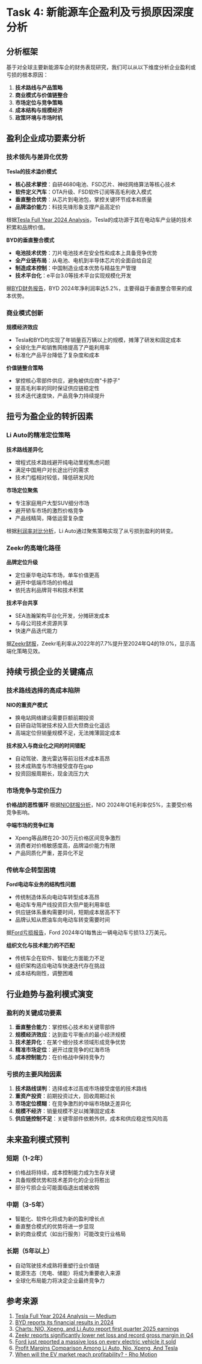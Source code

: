 # Task 4: 新能源车企盈利及亏损原因深度分析

## 分析框架

基于对全球主要新能源车企的财务表现研究，我们可以从以下维度分析企业盈利或亏损的根本原因：

1. **技术路线与产品策略**
2. **商业模式与价值链整合**
3. **市场定位与竞争策略**  
4. **成本结构与规模经济**
5. **政策环境与市场时机**

## 盈利企业成功要素分析

### 技术领先与差异化优势

**Tesla的技术溢价模式**
- **核心技术掌控**：自研4680电池、FSD芯片、神经网络算法等核心技术
- **软件定义汽车**：OTA升级、FSD软件订阅等高毛利收入模式
- **垂直整合优势**：从芯片到电池包，掌控关键环节成本和质量
- **品牌溢价能力**：科技先锋形象支撑产品高定价

根据[Tesla Full Year 2024 Analysis](https://medium.com/@nambos3rd/tesla-full-year-2024-analysis-a-review-of-actual-performance-my-financial-forecast-41ee70091b5a)，Tesla的成功源于其在电动车产业链的技术积累和品牌价值。

**BYD的垂直整合模式**
- **电池技术优势**：刀片电池技术在安全性和成本上具备竞争优势
- **全产业链布局**：从电池、电机到半导体芯片的全面自给自足
- **制造成本控制**：中国制造业成本优势与精益生产管理
- **技术平台化**：e平台3.0等技术平台实现规模化开发

据[BYD财务报告](https://bydukmedia.com/en/news-articles/byd-reports-its-financial-results-in-2024-revenue-hits-777.1-billion-yuan,-up-23-year-on-year.html)，BYD 2024年净利润率达5.2%，主要得益于垂直整合带来的成本优势。

### 商业模式创新

**规模经济效应**
- Tesla和BYD均实现了年销量百万辆以上的规模，摊薄了研发和固定成本
- 全球化生产和销售网络提高了产能利用率
- 标准化产品平台降低了复杂度和成本

**价值链整合策略**
- 掌控核心零部件供应，避免被供应商"卡脖子"
- 提高毛利率的同时保证供应链稳定性
- 技术迭代速度快，产品竞争力持续提升

## 扭亏为盈企业的转折因素

### Li Auto的精准定位策略

**技术路线差异化**
- 增程式技术路线避开纯电动里程焦虑问题
- 满足中国用户对长途出行的需求
- 技术门槛相对较低，降低研发风险

**市场定位聚焦**
- 专注家庭用户大型SUV细分市场
- 避开轿车市场的激烈价格竞争
- 产品线精简，降低运营复杂度

根据[利润率对比分析](https://stockdividendscreener.com/auto-manufacturers/chinese-ev-makers-vs-tesla-in-margins-and-profitability/)，Li Auto通过聚焦策略实现了从亏损到盈利的转变。

### Zeekr的高端化路径

**品牌定位升级**
- 定位豪华电动车市场，单车价值更高
- 避开中低端市场的价格战
- 依托吉利品牌背书和技术积累

**技术平台共享**
- SEA浩瀚架构平台化开发，分摊研发成本
- 与母公司技术资源共享
- 快速产品迭代能力

据[Zeekr财报](https://cnevpost.com/2025/03/20/zeekr-q4-2024-earnings/)，Zeekr毛利率从2022年的7.7%提升至2024年Q4的19.0%，显示高端化策略见效。

## 持续亏损企业的关键痛点

### 技术路线选择的高成本陷阱

**NIO的重资产模式**
- 换电站网络建设需要巨额前期投资
- 自研自动驾驶技术投入巨大但商业化遥远
- 高端定位但销量规模不足，无法摊薄固定成本

**技术投入与商业化之间的时间错配**
- 自动驾驶、激光雷达等前沿技术成本高昂
- 技术成熟度与市场接受度存在gap
- 投资回报周期长，现金流压力大

### 市场竞争与定价压力

**价格战的恶性循环**
根据[NIO财报分析](https://technode.com/2025/06/06/charts-nio-xpeng-and-li-auto-report-first-quarter-2025-earnings/)，NIO 2024年Q1毛利率仅5%，主要受价格竞争影响。

**中端市场的竞争红海**
- Xpeng等品牌在20-30万元价格区间竞争激烈
- 消费者对价格敏感度高，品牌溢价能力有限
- 产品同质化严重，差异化不足

### 传统车企转型困境

**Ford电动车业务的结构性问题**
- 传统制造体系向电动车转型成本高昂
- 电动车专用产线投资巨大但产能利用率低
- 供应链体系重构需要时间，短期成本居高不下
- 品牌认知从燃油车向电动车转变需要时间

据[Ford亏损报告](https://edition.cnn.com/2024/04/24/business/ford-earnings-ev-losses/index.html)，Ford 2024年Q1每售出一辆电动车亏损13.2万美元。

**组织文化与技术能力的不匹配**
- 传统车企在软件、智能化方面能力不足
- 组织架构适应电动车快速迭代存在挑战
- 成本结构刚性，调整困难

## 行业趋势与盈利模式演变

### 盈利的关键成功要素

1. **垂直整合能力**：掌控核心技术和关键零部件
2. **规模经济效应**：达到盈亏平衡点的最小经济规模
3. **技术差异化**：在某个细分技术领域形成竞争优势
4. **精准市场定位**：避开过度竞争的红海市场
5. **成本控制能力**：在价格战中保持竞争力

### 亏损的主要风险因素

1. **技术路线误判**：选择成本过高或市场接受度低的技术路线
2. **重资产投资**：前期投资过大，回收周期过长
3. **市场定位模糊**：在竞争激烈的中端市场缺乏差异化
4. **规模不经济**：销量规模不足以摊薄固定成本
5. **供应链控制不足**：关键零部件依赖外供，成本和供应稳定性风险高

## 未来盈利模式预判

### 短期（1-2年）
- 价格战将持续，成本控制能力成为生存关键
- 具备规模优势和技术差异化的企业将胜出
- 部分亏损企业可能面临退出或被收购

### 中期（3-5年）  
- 智能化、软件化将成为新的盈利增长点
- 垂直整合模式的优势将进一步显现
- 新的商业模式（如出行服务）可能改变行业格局

### 长期（5年以上）
- 自动驾驶技术成熟将重塑行业价值链
- 能源生态（充电、储能）将成为重要收入来源
- 全球化布局能力将决定企业最终竞争力

## 参考来源

1. [Tesla Full Year 2024 Analysis — Medium](https://medium.com/@nambos3rd/tesla-full-year-2024-analysis-a-review-of-actual-performance-my-financial-forecast-41ee70091b5a)
2. [BYD reports its financial results in 2024](https://bydukmedia.com/en/news-articles/byd-reports-its-financial-results-in-2024-revenue-hits-777.1-billion-yuan,-up-23-year-on-year.html)
3. [Charts: NIO, Xpeng, and Li Auto report first quarter 2025 earnings](https://technode.com/2025/06/06/charts-nio-xpeng-and-li-auto-report-first-quarter-2025-earnings/)
4. [Zeekr reports significantly lower net loss and record gross margin in Q4](https://cnevpost.com/2025/03/20/zeekr-q4-2024-earnings/)
5. [Ford just reported a massive loss on every electric vehicle it sold](https://edition.cnn.com/2024/04/24/business/ford-earnings-ev-losses/index.html)
6. [Profit Margins Comparison Among Li Auto, Nio, Xpeng, And Tesla](https://stockdividendscreener.com/auto-manufacturers/chinese-ev-makers-vs-tesla-in-margins-and-profitability/)
7. [When will the EV market reach profitability? - Rho Motion](https://rhomotion.com/news/when-will-the-ev-market-reach-profitability/)